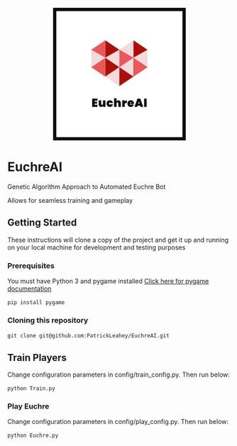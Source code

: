 <p align="center">
  <img width="300" height="300" src = https://raw.githubusercontent.com/PatrickLeahey/EuchreAI/master/config/card_imgs/Capture.PNG>
</p>

# EuchreAI
Genetic Algorithm Approach to Automated Euchre Bot

Allows for seamless training and gameplay

## Getting Started

These instructions will clone a copy of the project and get it up and running on your local machine for development and testing purposes

### Prerequisites

You must have Python 3 and pygame installed
[Click here for pygame documentation](https://www.pygame.org/docs/)

```
pip install pygame
```

### Cloning this repository

```
git clone git@github.com:PatrickLeahey/EuchreAI.git
```

## Train Players

Change configuration parameters in config/train_config.py. Then run below:

```
python Train.py
```

### Play Euchre 

Change configuration parameters in config/play_config.py. Then run below:

```
python Euchre.py
```

